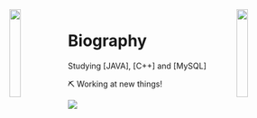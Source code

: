 <img align='left' src='https://www.ffbegif.com/Zack/207001107%20Dance.gif' width='20%'>  
<img align='right' src='https://www.ffbegif.com/King%20Edgar%20of%20Figaro/206001907%20Win%20Before.gif' width='20%'>  

# Biography 
Studying  [JAVA], [C++] and [MySQL]

⛏️ Working at new things! 
  
![](https://komarev.com/ghpvc/?username=danielex1999&color=blueviolet)
